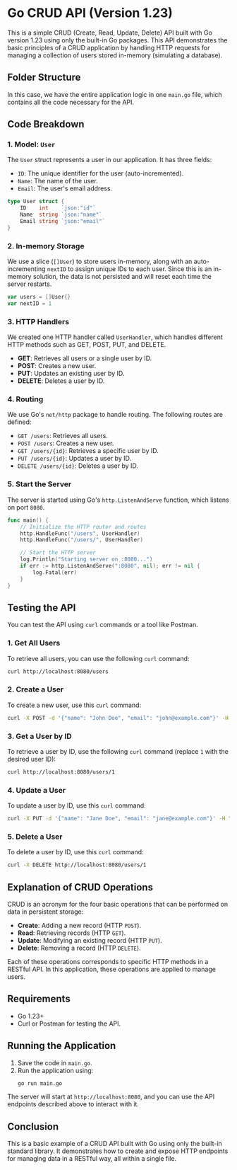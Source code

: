 
# Go CRUD API (Version 1.23)

This is a simple CRUD (Create, Read, Update, Delete) API built with Go version 1.23 using only the built-in Go packages. This API demonstrates the basic principles of a CRUD application by handling HTTP requests for managing a collection of users stored in-memory (simulating a database).

## Folder Structure
In this case, we have the entire application logic in one `main.go` file, which contains all the code necessary for the API.

## Code Breakdown

### 1. Model: `User`
The `User` struct represents a user in our application. It has three fields:
- `ID`: The unique identifier for the user (auto-incremented).
- `Name`: The name of the user.
- `Email`: The user's email address.

```go
type User struct {
    ID    int    `json:"id"`
    Name  string `json:"name"`
    Email string `json:"email"`
}
```

### 2. In-memory Storage
We use a slice (`[]User`) to store users in-memory, along with an auto-incrementing `nextID` to assign unique IDs to each user. Since this is an in-memory solution, the data is not persisted and will reset each time the server restarts.

```go
var users = []User{}
var nextID = 1
```

### 3. HTTP Handlers
We created one HTTP handler called `UserHandler`, which handles different HTTP methods such as GET, POST, PUT, and DELETE.

- **GET**: Retrieves all users or a single user by ID.
- **POST**: Creates a new user.
- **PUT**: Updates an existing user by ID.
- **DELETE**: Deletes a user by ID.

### 4. Routing
We use Go's `net/http` package to handle routing. The following routes are defined:
- `GET /users`: Retrieves all users.
- `POST /users`: Creates a new user.
- `GET /users/{id}`: Retrieves a specific user by ID.
- `PUT /users/{id}`: Updates a user by ID.
- `DELETE /users/{id}`: Deletes a user by ID.

### 5. Start the Server
The server is started using Go's `http.ListenAndServe` function, which listens on port `8080`.

```go
func main() {
    // Initialize the HTTP router and routes
    http.HandleFunc("/users", UserHandler)
    http.HandleFunc("/users/", UserHandler)

    // Start the HTTP server
    log.Println("Starting server on :8080...")
    if err := http.ListenAndServe(":8080", nil); err != nil {
        log.Fatal(err)
    }
}
```

## Testing the API

You can test the API using `curl` commands or a tool like Postman.

### 1. Get All Users
To retrieve all users, you can use the following `curl` command:
```bash
curl http://localhost:8080/users
```

### 2. Create a User
To create a new user, use this `curl` command:
```bash
curl -X POST -d '{"name": "John Doe", "email": "john@example.com"}' -H "Content-Type: application/json" http://localhost:8080/users
```

### 3. Get a User by ID
To retrieve a user by ID, use the following `curl` command (replace `1` with the desired user ID):
```bash
curl http://localhost:8080/users/1
```

### 4. Update a User
To update a user by ID, use this `curl` command:
```bash
curl -X PUT -d '{"name": "Jane Doe", "email": "jane@example.com"}' -H "Content-Type: application/json" http://localhost:8080/users/1
```

### 5. Delete a User
To delete a user by ID, use this `curl` command:
```bash
curl -X DELETE http://localhost:8080/users/1
```

## Explanation of CRUD Operations
CRUD is an acronym for the four basic operations that can be performed on data in persistent storage:
- **Create**: Adding a new record (HTTP `POST`).
- **Read**: Retrieving records (HTTP `GET`).
- **Update**: Modifying an existing record (HTTP `PUT`).
- **Delete**: Removing a record (HTTP `DELETE`).

Each of these operations corresponds to specific HTTP methods in a RESTful API. In this application, these operations are applied to manage users.

## Requirements

- Go 1.23+
- Curl or Postman for testing the API.

## Running the Application

1. Save the code in `main.go`.
2. Run the application using:
   ```bash
   go run main.go
   ```

The server will start at `http://localhost:8080`, and you can use the API endpoints described above to interact with it.

## Conclusion

This is a basic example of a CRUD API built with Go using only the built-in standard library. It demonstrates how to create and expose HTTP endpoints for managing data in a RESTful way, all within a single file.

